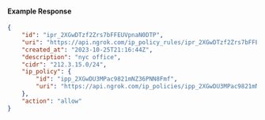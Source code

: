 <!-- Code generated for API Clients. DO NOT EDIT. -->

#### Example Response

```json
{
	"id": "ipr_2XGwDTzf2Zrs7bFFEUVpnaN0DTP",
	"uri": "https://api.ngrok.com/ip_policy_rules/ipr_2XGwDTzf2Zrs7bFFEUVpnaN0DTP",
	"created_at": "2023-10-25T21:16:44Z",
	"description": "nyc office",
	"cidr": "212.3.15.0/24",
	"ip_policy": {
		"id": "ipp_2XGwDU3MPac9821mNZ36PNN8Fmf",
		"uri": "https://api.ngrok.com/ip_policies/ipp_2XGwDU3MPac9821mNZ36PNN8Fmf"
	},
	"action": "allow"
}
```
